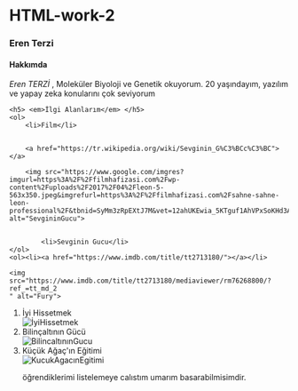 # HTML-work-2
 <h3>Eren Terzi</h3>
    <h4>Hakkımda</h4>
    <p> <em>Eren TERZİ</em> , Moleküler Biyoloji ve Genetik okuyorum. 20 yaşındayım, yazılım ve yapay zeka konularını çok seviyorum</p>

    <h5> <em>İlgi Alanlarım</em> </h5>
    <ol>
        <li>Film</li>

       
        <a href="https://tr.wikipedia.org/wiki/Sevginin_G%C3%BCc%C3%BC"></a>
        
        <img src="https://www.google.com/imgres?imgurl=https%3A%2F%2Ffilmhafizasi.com%2Fwp-content%2Fuploads%2F2017%2F04%2Fleon-5-563x350.jpeg&imgrefurl=https%3A%2F%2Ffilmhafizasi.com%2Fsahne-sahne-leon-professional%2F&tbnid=SyMm3zRpEXtJ7M&vet=12ahUKEwia_5KTguf1AhVPxSoKHd3ABnAQMygFegUIARDJAQ..i&docid=9wEYBOzSuHu6rM&w=563&h=350&q=leon%20film&ved=2ahUKEwia_5KTguf1AhVPxSoKHd3ABnAQMygFegUIARDJAQ" alt="SevgininGucu">
        
        
            <li>Sevginin Gucu</li>
    </ol>
    <ol><li><a href="https://www.imdb.com/title/tt2713180/"></a></li>
    
    <img src="https://www.imdb.com/title/tt2713180/mediaviewer/rm76268800/?ref_=tt_md_2
    " alt="Fury">
<ol><li>İyi Hissetmek</li> <img src="https://www.google.com/search?q=iyi+hissetmek&sxsrf=APq-WBtGtcpipj4ta9fb3VFIcevD6RaFIw:1644011602882&tbm=isch&source=iu&ictx=1&vet=1&fir=FtWcBuyvhkbhOM%252CDtVK0-0ioegJzM%252C%252Fm%252F0gh6293&usg=AI4_-kRBAOiwZPPJ1L9aAT0g1gG_v_RXZg&sa=X&ved=2ahUKEwiAneK8hOf1AhUASvEDHfk-Ct4Q_B16BAgdEAI#imgrc=FtWcBuyvhkbhOM" alt="İyiHissetmek">
    <li>Bilinçaltının Gücü</li> <img src="https://www.google.com/imgres?imgurl=https%3A%2F%2Fi.dr.com.tr%2Fcache%2F600x600-0%2Foriginals%2F0001831154001-1.jpg&imgrefurl=https%3A%2F%2Fwww.dr.com.tr%2FKitap%2FBilncaltinin-Gucu-Zihinsel-ve-Bedensel-Iyilesme%2FEgitim-Basvuru%2FKisisel-Gelisim%2Furunno%3D0001831154001&tbnid=QXyZ5I_QUoUEzM&vet=12ahUKEwiJgZ_dhOf1AhVbgM4BHT4JAv4QMygAegUIARCrAQ..i&docid=1cuF5ixNemYHBM&w=410&h=600&q=bilin%C3%A7alt%C4%B1n%C4%B1n%20g%C3%BCc%C3%BC&ved=2ahUKEwiJgZ_dhOf1AhVbgM4BHT4JAv4QMygAegUIARCrAQ" alt="BilincaltınınGucu">
    <li>Küçük Ağaç'ın Eğitimi</li> <img src="https://www.google.com/search?q=k%C3%BC%C3%A7%C3%BCk+a%C4%9Fac%C4%B1n+e%C4%9Fitimi&sxsrf=APq-WBt1ZUAMTT2ORSPVdNKiN0HLhrWRvA:1644011711321&tbm=isch&source=iu&ictx=1&vet=1&fir=W5V0dNVnGWbi4M%252CdCHBqXMxRGOD2M%252C%252Fm%252F0fybzj&usg=AI4_-kRtlvfF-REJHaA5EvaijjJvWVT5Og&sa=X&ved=2ahUKEwit_LzwhOf1AhWeRPEDHeYnDy8Q_B16BAgjEAI#imgrc=W5V0dNVnGWbi4M" alt="KucukAgacınEgitimi">

</ol>

<ul>
<p>öğrendiklerimi listelemeye calıstım umarım basarabilmisimdir.</p>

</ul>
